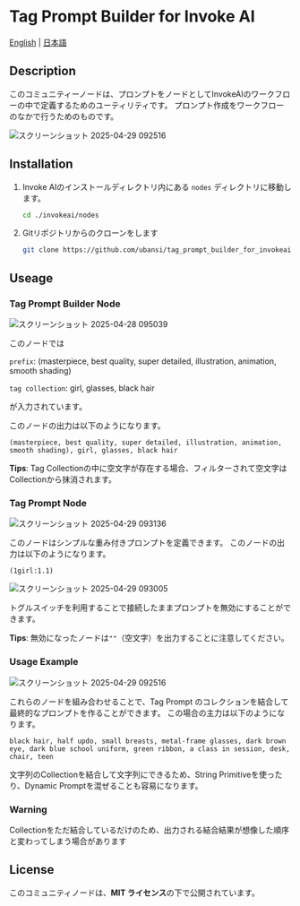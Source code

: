 # Tag Prompt Builder for Invoke AI

[English](README.md) | [日本語](README.ja.md) 

## Description
このコミュニティーノードは、プロンプトをノードとしてInvokeAIのワークフローの中で定義するためのユーティリティです。
プロンプト作成をワークフローのなかで行うためのものです。


![スクリーンショット 2025-04-29 092516](https://github.com/user-attachments/assets/ad566004-b52f-4d04-bc83-a80e9b021194)

## Installation
1.  Invoke AIのインストールディレクトリ内にある `nodes` ディレクトリに移動します。
    ```bash
    cd ./invokeai/nodes
    ```

2.  Gitリポジトリからのクローンをします

    ```bash
    git clone https://github.com/ubansi/tag_prompt_builder_for_invokeai.git
    ```
## Useage
### Tag Prompt Builder Node 
![スクリーンショット 2025-04-28 095039](https://github.com/user-attachments/assets/909814c7-d9f1-4fff-a3e0-27064af18a1d)

このノードでは

`prefix`: (masterpiece, best quality, super detailed, illustration, animation, smooth shading)

`tag collection`: girl, glasses, black hair

が入力されています。

このノードの出力は以下のようになります。

```
(masterpiece, best quality, super detailed, illustration, animation, smooth shading), girl, glasses, black hair
```


**Tips**: Tag Collectionの中に空文字が存在する場合、フィルターされて空文字はCollectionから抹消されます。

### Tag Prompt Node

![スクリーンショット 2025-04-29 093136](https://github.com/user-attachments/assets/95311ed7-4a0d-4f16-a618-262608d0a2c9)

このノードはシンプルな重み付きプロンプトを定義できます。
このノードの出力は以下のようになります。
```
(1girl:1.1)
```

![スクリーンショット 2025-04-29 093005](https://github.com/user-attachments/assets/e2b627ac-79f2-4226-a927-2baac85f151b)

トグルスイッチを利用することで接続したままプロンプトを無効にすることができます。

**Tips**: 無効になったノードは`""`（空文字）を出力することに注意してください。

### Usage Example
![スクリーンショット 2025-04-29 092516](https://github.com/user-attachments/assets/ad566004-b52f-4d04-bc83-a80e9b021194)


これらのノードを組み合わせることで、Tag Prompt のコレクションを結合して最終的なプロンプトを作ることができます。
この場合の主力は以下のようになります。

```
black hair, half updo, small breasts, metal-frame glasses, dark brown eye, dark blue school uniform, green ribbon, a class in session, desk, chair, teen
```


文字列のCollectionを結合して文字列にできるため、String Primitiveを使ったり、Dynamic Promptを混ぜることも容易になります。

### Warning
Collectionをただ結合しているだけのため、出力される結合結果が想像した順序と変わってしまう場合があります


## License
このコミュニティノードは、**MIT ライセンス**の下で公開されています。
